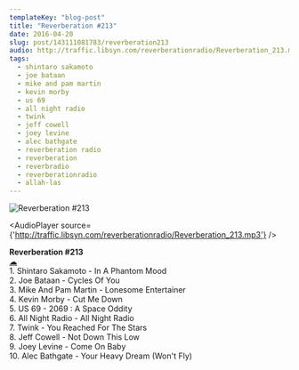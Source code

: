 ```yaml
---
templateKey: "blog-post"
title: "Reverberation #213"
date: 2016-04-20
slug: post/143111081783/reverberation213
audio: http://traffic.libsyn.com/reverberationradio/Reverberation_213.mp3
tags:
  - shintaro sakamoto
  - joe bataan
  - mike and pam martin
  - kevin morby
  - us 69
  - all night radio
  - twink
  - jeff cowell
  - joey levine
  - alec bathgate
  - reverberation radio
  - reverberation
  - reverbradio
  - reverberationradio
  - allah-las
---
```


![Reverberation #213](../images/e827cca197da9547d029de07f77fa1e676fb5b0fec6b611ffb3d41696aebc676.png)

<AudioPlayer source={'http://traffic.libsyn.com/reverberationradio/Reverberation_213.mp3'} />

<p><b>Reverberation #213</b><br /><a href="http://traffic.libsyn.com/reverberationradio/Reverberation_213.mp3">&#9729;</a><br />1. Shintaro Sakamoto - In A Phantom Mood<br />2. Joe Bataan - Cycles Of You<br />3. Mike And Pam Martin - Lonesome Entertainer<br />4. Kevin Morby - Cut Me Down<br />5. US 69 - 2069 : A Space Oddity<br />6. All Night Radio - All Night Radio<br />7. Twink - You Reached For The Stars<br />8. Jeff Cowell - Not Down This Low<br />9. Joey Levine - Come On Baby<br />10. Alec Bathgate - Your Heavy Dream (Won't Fly)</p>
